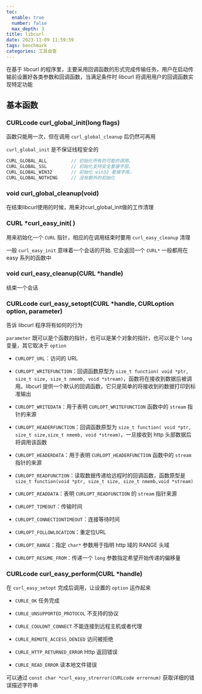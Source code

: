 ```yaml
---
toc:
  enable: true
  number: false
  max_depth: 3
title: libcurl
date: 2023-11-09 11:59:59
tags: benchmark
categories: 工具自查
---
```


在基于 libcurl 的程序里，主要采用回调函数的形式完成传输任务，用户在启动传输前设置好各类参数和回调函数，当满足条件时 libcurl 将调用用户的回调函数实现特定功能

## 基本函数

### CURLcode curl_global_init(long flags)

函数只能用一次，但在调用 `curl_global_cleanup` 后仍然可再用

`curl_global_init` 是不保证线程安全的

```cpp
CURL_GLOBAL_ALL         // 初始化所有的可能的调用。
CURL_GLOBAL_SSL         // 初始化支持安全套接字层。
CURL_GLOBAL_WIN32       // 初始化 win32 套接字库。
CURL_GLOBAL_NOTHING     // 没有额外的初始化
```

### void curl_global_cleanup(void)

在结束libcurl使用的时候，用来对curl_global_init做的工作清理


### CURL *curl_easy_init( )

用来初始化一个 `CURL` 指针，相应的在调用结束时要用 `curl_easy_cleanup` 清理

一般 `curl_easy_init` 意味着一个会话的开始. 它会返回一个 `CURL*` 一般都用在 easy 系列的函数中

### void curl_easy_cleanup(CURL *handle)

结束一个会话


### CURLcode curl_easy_setopt(CURL *handle, CURLoption option, parameter)

告诉 libcurl 程序将有如何的行为

`parameter` 既可以是个函数的指针，也可以是某个对象的指针，也可以是个 `long` 变量，其它取决于 `option`

- `CURLOPT_URL`：访问的 URL

- `CURLOPT_WRITEFUNCTION`：回调函数原型为 `size_t function( void *ptr, size_t size, size_t nmemb, void *stream)`，函数将在接收到数据后被调用。libcurl 提供一个默认的回调函数，它只是简单的将接收到的数据打印到标准输出

- `CURLOPT_WRITEDATA`：用于表明 `CURLOPT_WRITEFUNCTION` 函数中的 `stream` 指针的来源

- `CURLOPT_HEADERFUNCTION`：回调函数原型为 `size_t function( void *ptr, size_t size,size_t nmemb, void *stream)`，一旦接收到 http 头部数据后将调用该函数

- `CURLOPT_HEADERDATA`：用于表明 `CURLOPT_HEADERFUNCTION` 函数中的 `stream` 指针的来源

- `CURLOPT_READFUNCTION`：读取数据传递给远程时的回调函数，函数原型是 `size_t function(void *ptr, size_t size, size_t nmemb,void *stream)`

- `CURLOPT_READDATA`：表明 `CURLOPT_READFUNCTION` 的 `stream` 指针来源

- `CURLOPT_TIMEOUT`：传输时间

- `CURLOPT_CONNECTIONTIMEOUT`：连接等待时间

- `CURLOPT_FOLLOWLOCATION`：重定位URL

- `CURLOPT_RANGE`：指定 `char*` 参数用于指明 http 域的 RANGE 头域

- `CURLOPT_RESUME_FROM`：传递一个 `long` 参数指定希望开始传递的偏移量

### CURLcode curl_easy_perform(CURL *handle)

在 `curl_easy_setopt` 完成后调用，让设置的 `option` 运作起来

- `CURLE_OK` 任务完成

- `CURLE_UNSUPPORTED_PROTOCOL` 不支持的协议

- `CURLE_COULDNT_CONNECT` 不能连接到远程主机或者代理

- `CURLE_REMOTE_ACCESS_DENIED` 访问被拒绝

- `CURLE_HTTP_RETURNED_ERROR` Http 返回错误

- `CURLE_READ_ERROR` 读本地文件错误

可以通过 `const char *curl_easy_strerror(CURLcode errornum)` 获取详细的错误描述字符串